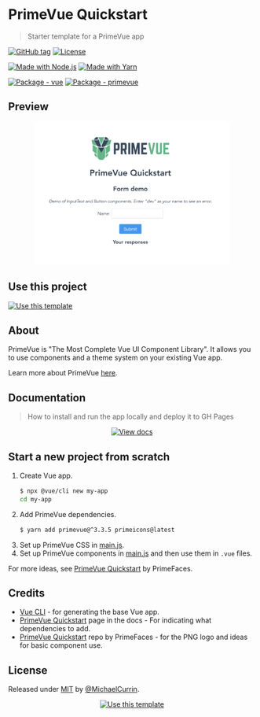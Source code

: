 # PrimeVue Quickstart
> Starter template for a PrimeVue app

[![GitHub tag](https://img.shields.io/github/tag/MichaelCurrin/primevue-quickstart?include_prereleases=&sort=semver)](https://github.com/MichaelCurrin/primevue-quickstart/releases/)
[![License](https://img.shields.io/badge/License-MIT-blue)](#license)

[![Made with Node.js](https://img.shields.io/badge/Node.js->=12-blue?logo=node.js&logoColor=white)](https://nodejs.org)
[![Made with Yarn](https://img.shields.io/badge/Yarn-1-blue?logo=yarn&logoColor=white)](https://classic.yarnpkg.com)

[![Package - vue](https://img.shields.io/github/package-json/dependency-version/MichaelCurrin/primevue-quickstart/vue?logo=vue.js&logoColor=white)](https://www.npmjs.com/package/vue)
[![Package - primevue](https://img.shields.io/github/package-json/dependency-version/MichaelCurrin/primevue-quickstart/primevue)](https://www.npmjs.com/package/primevue)


## Preview

<div align="center">
    <img src="/sample.png" alt="Sample screenshot" title="Sample screenshot" width="400" />
</div>


## Use this project

[![Use this template](https://img.shields.io/badge/Generate-Use_this_template-2ea44f?style=for-the-badge)](https://github.com/MichaelCurrin/primevue-quickstart/generate)

</div>


## About

PrimeVue is "The Most Complete Vue UI Component Library". It allows you to use components and a theme system on your existing Vue app.

Learn more about PrimeVue [here](https://michaelcurrin.github.io/dev-resources/resources/javascript/packages/primevue/).


## Documentation
> How to install and run the app locally and deploy it to GH Pages

<div align="center">

[![View docs](https://img.shields.io/badge/go_to-docs-blue)](/docs/)

</div>


## Start a new project from scratch

1. Create Vue app.
    ```sh
    $ npx @vue/cli new my-app
    cd my-app
    ```
2. Add PrimeVue dependencies.
    ```sh
    $ yarn add primevue@^3.3.5 primeicons@latest
    ```
3. Set up PrimeVue CSS in [main.js](/src/main.js).
4. Set up PrimeVue components in [main.js](src/main.js) and then use them in `.vue` files.

For more ideas, see [PrimeVue Quickstart](https://github.com/primefaces/primevue-quickstart) by PrimeFaces.


## Credits

- [Vue CLI](https://cli.vuejs.org/) - for generating the base Vue app.
- [PrimeVue Quickstart](https://primefaces.org/primevue/showcase/#/setup) page in the docs - For indicating what dependencies to add.
- [PrimeVue Quickstart](https://github.com/primefaces/primevue-quickstart) repo by PrimeFaces - for the PNG logo and ideas for basic component use.


## License

Released under [MIT](/LICENSE) by [@MichaelCurrin](https://github.com/MichaelCurrin).
<div align="center">

[![Use this template](https://img.shields.io/badge/Generate-Use_this_template-2ea44f?style=for-the-badge)](https://github.com/MichaelCurrin/primevue-quickstart/generate)



</div>
